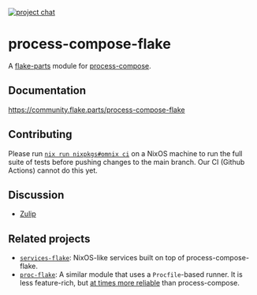 [![project chat](https://img.shields.io/badge/zulip-join_chat-brightgreen.svg)](https://nixos.zulipchat.com/#narrow/stream/414022-process-compose-flake)

# process-compose-flake
A [flake-parts](https://github.com/hercules-ci/flake-parts) module for [process-compose](https://github.com/F1bonacc1/process-compose).

## Documentation

https://community.flake.parts/process-compose-flake

## Contributing

Please run [`nix run nixpkgs#omnix ci`](https://omnix.page/om/ci.html) on a NixOS machine to run the full suite of tests before pushing changes to the main branch. Our CI (Github Actions) cannot do this yet.

## Discussion

- [Zulip](https://nixos.zulipchat.com/#narrow/stream/414022-process-compose-flake)

## Related projects

- [`services-flake`](https://github.com/juspay/services-flake): NixOS-like services built on top of process-compose-flake.
- [`proc-flake`](https://github.com/srid/proc-flake): A similar module that uses a `Procfile`-based runner. It is less feature-rich, but [at times more reliable](https://github.com/Platonic-Systems/process-compose-flake/issues/30) than process-compose.
